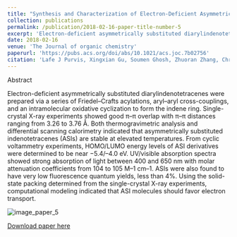 ```yaml
---
title: "Synthesis and Characterization of Electron-Deficient Asymmetrically Substituted Diarylindenotetracenes"
collection: publications
permalink: /publication/2018-02-16-paper-title-number-5
excerpt: 'Electron-deficient asymmetrically substituted diarylindenotetracenes were prepared via a series of Friedel–Crafts acylations, aryl–aryl cross-couplings, and an intramolecular oxidative cyclization to form the indene ring. Single-crystal X-ray experiments showed good π–π overlap with π–π distances ranging from 3.26 to 3.76 Å. Both thermogravimetric analysis and differential scanning calorimetry indicated that asymmetrically substituted indenotetracenes (ASIs) are stable at elevated temperatures. From cyclic voltammetry experiments, HOMO/LUMO energy levels of ASI derivatives were determined to be near −5.4/–4.0 eV. UV/visible absorption spectra showed strong absorption of light between 400 and 650 nm with molar attenuation coefficients from 104 to 105 M–1 cm–1. ASIs were also found to have very low fluorescence quantum yields, less than 4%. Using the solid-state packing determined from the single-crystal X-ray experiments, computational modeling indicated that ASI molecules should favor electron transport.'
date: 2018-02-16
venue: 'The Journal of organic chemistry'
paperurl: 'https://pubs.acs.org/doi/abs/10.1021/acs.joc.7b02756'
citation: 'Lafe J Purvis, Xingxian Gu, Soumen Ghosh, Zhuoran Zhang, Christopher J Cramer, Christopher J Douglas &quot;Synthesis and Characterization of Electron-Deficient Asymmetrically Substituted Diarylindenotetracenes&quot; <i>J. Org. Chem.</i> <strong>2018</strong>, <i>83</i>, 1828-1841.'
---
```

Abstract

Electron-deficient asymmetrically substituted diarylindenotetracenes were prepared via a series of Friedel–Crafts acylations, aryl–aryl cross-couplings, and an intramolecular oxidative cyclization to form the indene ring. Single-crystal X-ray experiments showed good π–π overlap with π–π distances ranging from 3.26 to 3.76 Å. Both thermogravimetric analysis and differential scanning calorimetry indicated that asymmetrically substituted indenotetracenes (ASIs) are stable at elevated temperatures. From cyclic voltammetry experiments, HOMO/LUMO energy levels of ASI derivatives were determined to be near −5.4/–4.0 eV. UV/visible absorption spectra showed strong absorption of light between 400 and 650 nm with molar attenuation coefficients from 104 to 105 M–1 cm–1. ASIs were also found to have very low fluorescence quantum yields, less than 4%. Using the solid-state packing determined from the single-crystal X-ray experiments, computational modeling indicated that ASI molecules should favor electron transport.

![image_paper_5](https://pubs.acs.org/na101/home/literatum/publisher/achs/journals/content/joceah/2018/joceah.2018.83.issue-4/acs.joc.7b02756/20180212/images/medium/jo-2017-02756b_0008.gif)

[Download paper here](http://academicpages.github.io/files/paper5.pdf)
